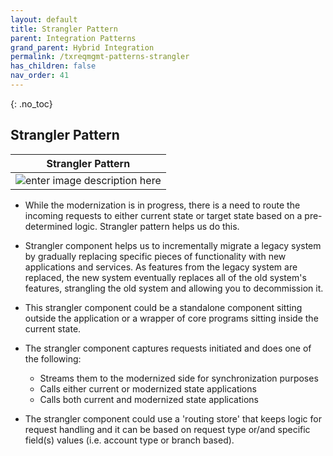 ```yaml
---
layout: default
title: Strangler Pattern
parent: Integration Patterns
grand_parent: Hybrid Integration
permalink: /txreqmgmt-patterns-strangler
has_children: false
nav_order: 41
---
```


{: .no_toc}
## Strangler Pattern

| Strangler Pattern |
| :-: |
| ![enter image description here](../../../../resources/strangler.png)

- While the modernization is in progress, there is a need to route the incoming requests to either current state or target state based on a pre-determined logic. Strangler pattern helps us do this. 

- Strangler component helps us to incrementally migrate a legacy system by gradually replacing specific pieces of functionality with new applications and services. As features from the legacy system are replaced, the new system eventually replaces all of the old system's features, strangling the old system and allowing you to decommission it.

- This strangler component could be a standalone component sitting outside the application or a wrapper of core programs sitting inside the current state.

- The strangler component captures requests initiated and does one of the following:
    - Streams them to the modernized side for synchronization purposes
    - Calls either current or modernized state applications
    - Calls both current and modernized state applications
    
- The strangler component could use a 'routing store' that keeps logic for request handling and it can be based on request type or/and specific field(s) values (i.e. account type or branch based).
